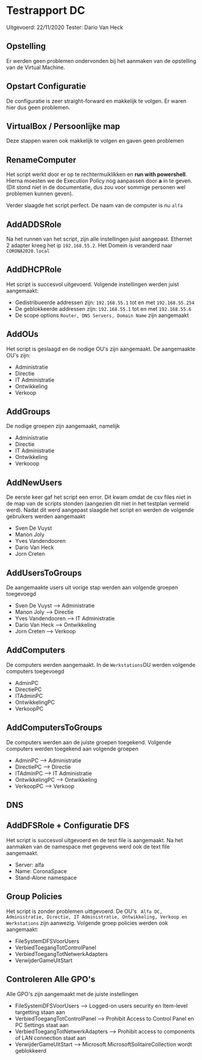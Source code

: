 # Testrapport DC

  Uitgevoerd: 22/11/2020
  Tester: Dario Van Heck
 
 ## Opstelling 
 
 Er werden geen problemen ondervonden bij het aanmaken van de opstelling van de Virtual Machine.
 
 ## Opstart Configuratie
 
 De configuratie is zeer straight-forward en makkelijk te volgen. Er waren hier dus geen problemen.
 
 ## VirtualBox / Persoonlijke map
 
 Deze stappen waren ook makkelijk te volgen en gaven geen problemen
 
 ## RenameComputer
 
 Het script werkt door er op te rechtermuiklikken en **run with powershell**. Hierna moesten we de Execution Policy nog aanpassen door **a** in te geven.
 (Dit stond niet in de documentatie, dus zou voor sommige personen wel problemen kunnen geven).
 
 Verder slaagde het script perfect. De naam van de computer is nu ```alfa``` 
 
 ## AddADDSRole
 
 Na het runnen van het script, zijn alle instellingen juist aangepast. Ethernet 2 adapter kreeg het ip ```192.168.55.2```. Het Domein is veranderd naar ```CORONA2020.local```
 
 ## AddDHCPRole
 
 Het script is succesvol uitgevoerd. Volgende instellingen werden juist aangemaakt:
  - Gedistribueerde addressen zijn: ```192.168.55.1``` tot en met ```192.168.55.254```
  - De geblokkeerde addressen zijn: ```192.168.55.1``` tot en met ```192.168.55.6```
  - De scope options ```Router, DNS Servers, Domain Name``` zijn aangemaakt
 
 ## AddOUs
 
 Het script is geslaagd en de nodige OU's zijn aangemaakt. De aangemaakte OU's zijn:
  - Administratie
  - Directie
  - IT Administratie
  - Ontwikkeling
  - Verkoop
 
 ## AddGroups
 
 De nodige groepen zijn aangemaakt, namelijk
  - Administratie
  - Directie
  - IT Administratie
  - Ontwikkeling
  - Verkooop
 
 ## AddNewUsers
 
 De eerste keer gaf het script een error. Dit kwam omdat de csv files niet in de map van de scripts stonden (aangezien dit niet in het testplan vermeld werd). Nadat dit werd aangepast slaagde het script en werden de volgende gebruikers werden aangemaakt
  - Sven De Vuyst
  - Manon Joly
  - Yves Vandendooren
  - Dario Van Heck
  - Jorn Creten
 
 ## AddUsersToGroups
 
 De aangemaakte users uit vorige stap werden aan volgende groepen toegevoegd
  - Sven De Vuyst --> Administratie
  - Manon Joly --> Directie
  - Yves Vandendooren --> IT Administratie
  - Dario Van Heck --> Ontwikkeling
  - Jorn Creten --> Verkoop
 
 ## AddComputers
 
 De computers werden aangemaakt. In de ```Werkstations```OU werden volgende computers toegevoegd
  - AdminPC
  - DirectiePC
  - ITAdminPC
  - OntwikkelingPC
  - VerkoopPC
 
 ## AddComputersToGroups
 
 De computers werden aan de juiste groepen toegekend. Volgende computers werden toegekend aan volgende groepen
  - AdminPC --> Administratie
  - DirectiePC --> Directie
  - ITAdminPC --> IT Administratie
  - OntwikkelingPC --> Ontwikkeling
  - VerkoopPC --> Verkoop
 
 ## DNS
 
 ## AddDFSRole + Configuratie DFS
 
 Het script is succesvol uitgevoerd en de test file is aangemaakt. Na het aanmaken van de namespace met gegevens werd ook de text file aangemaakt.
  - Server: alfa
  - Name: CoronaSpace
  - Stand-Alone namespace
 
 ## Group Policies
 
 Het script is zonder problemen uittgevoerd. De OU's ``` Alfa DC, Administratie, Directie, IT Administratie, Ontwikkeling, Verkoop en Werkstations``` zijn aanwezig. Volgende groep policies werden ook aangemaakt:
  - FileSystemDFSVoorUsers
  - VerbiedToegangTotControlPanel
  - VerbiedToegangTotNetwerkAdapters
  - VerwijderGameUitStart
 
 ## Controleren Alle GPO's
 
 Alle GPO's zijn aangemaakt met de juiste instellingen
  - FileSystemDFSVoorUsers --> Logged-on users security en Item-level targetting staan aan
  - VerbiedToegangTotControlPanel --> Prohibit Access to Control Panel en PC Settings staat aan
  - VerbiedToegangTotNetwerkAdapters --> Prohibit access to components of LAN connection staat aan
  - VerwijderGameUitStart --> Microsoft.MicrosoftSolitaireCollection wordt geblokkeerd
 
 
 
